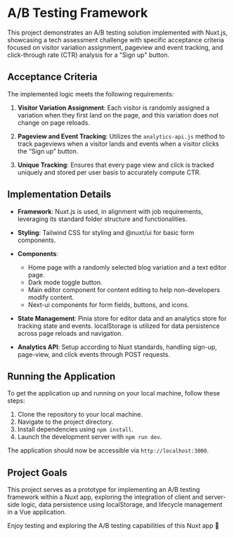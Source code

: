 # A/B Testing Framework

This project demonstrates an A/B testing solution implemented with Nuxt.js, showcasing a tech assessment challenge with specific acceptance criteria focused on visitor variation assignment, pageview and event tracking, and click-through rate (CTR) analysis for a "Sign up" button.

## Acceptance Criteria

The implemented logic meets the following requirements:

1. **Visitor Variation Assignment**: Each visitor is randomly assigned a variation when they first land on the page, and this variation does not change on page reloads.

2. **Pageview and Event Tracking**: Utilizes the `analytics-api.js` method to track pageviews when a visitor lands and events when a visitor clicks the “Sign up” button.

3. **Unique Tracking**: Ensures that every page view and click is tracked uniquely and stored per user basis to accurately compute CTR.

## Implementation Details

- **Framework**: Nuxt.js is used, in alignment with job requirements, leveraging its standard folder structure and functionalities.

- **Styling**: Tailwind CSS for styling and @nuxt/ui for basic form components.

- **Components**:
  - Home page with a randomly selected blog variation and a text editor page.
  - Dark mode toggle button.
  - Main editor component for content editing to help non-developers modify content.
  - Next-ui components for form fields, buttons, and icons.

- **State Management**: Pinia store for editor data and an analytics store for tracking state and events. localStorage is utilized for data persistence across page reloads and navigation.

- **Analytics API**: Setup according to Nuxt standards, handling sign-up, page-view, and click events through POST requests.

## Running the Application

To get the application up and running on your local machine, follow these steps:

1. Clone the repository to your local machine.
2. Navigate to the project directory.
3. Install dependencies using `npm install`.
4. Launch the development server with `npm run dev`.

The application should now be accessible via `http://localhost:3000`.

## Project Goals

This project serves as a prototype for implementing an A/B testing framework within a Nuxt app, exploring the integration of client and server-side logic, data persistence using localStorage, and lifecycle management in a Vue application.

Enjoy testing and exploring the A/B testing capabilities of this Nuxt app 🚀
